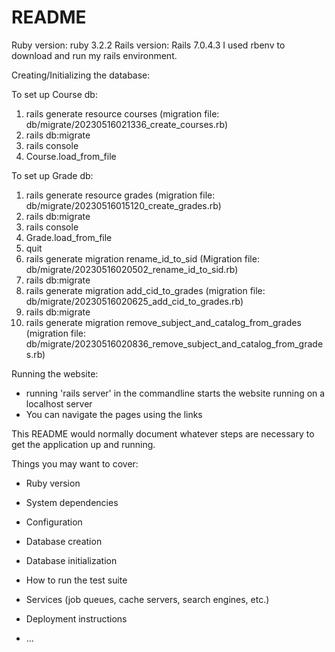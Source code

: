 # README

Ruby version: ruby 3.2.2
Rails version: Rails 7.0.4.3
I used rbenv to download and run my rails environment.

Creating/Initializing the database:

To set up Course db:
1. rails generate resource courses (migration file: db/migrate/20230516021336_create_courses.rb)
2. rails db:migrate
3. rails console
4. Course.load_from_file

To set up Grade db:
1. rails generate resource grades (migration file: db/migrate/20230516015120_create_grades.rb)
2. rails db:migrate 
3. rails console
4. Grade.load_from_file
5. quit
6. rails generate migration rename_id_to_sid (Migration file: db/migrate/20230516020502_rename_id_to_sid.rb)
7. rails db:migrate
8. rails generate migration add_cid_to_grades (migration file: db/migrate/20230516020625_add_cid_to_grades.rb)
9. rails db:migrate
10. rails generate migration remove_subject_and_catalog_from_grades (migration file: db/migrate/20230516020836_remove_subject_and_catalog_from_grades.rb)

Running the website:
- running 'rails server' in the commandline starts the website running on a localhost server
- You can navigate the pages using the links


This README would normally document whatever steps are necessary to get the
application up and running.

Things you may want to cover:

* Ruby version

* System dependencies

* Configuration

* Database creation

* Database initialization

* How to run the test suite

* Services (job queues, cache servers, search engines, etc.)

* Deployment instructions

* ...
